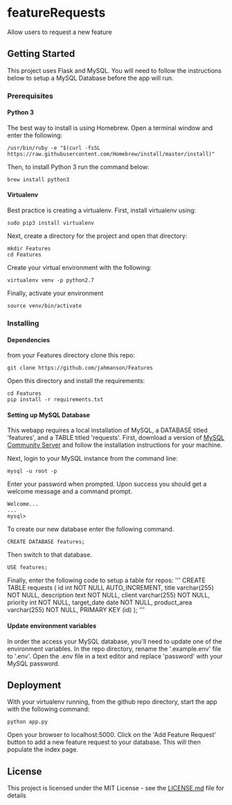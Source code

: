 # featureRequests
Allow users to request a new feature

## Getting Started

This project uses Flask and MySQL. You will need to follow the instructions below to setup a MySQL Database before the app will run.

### Prerequisites
#### Python 3

The best way to install is using Homebrew. Open a terminal window and enter the following:

```
/usr/bin/ruby -e "$(curl -fsSL https://raw.githubusercontent.com/Homebrew/install/master/install)"
```

Then, to install Python 3 run the command below:
```
brew install python3
```

#### Virtualenv

Best practice is creating a virtualenv. First, install virtualenv using:
```
sudo pip3 install virtualenv
```
Next, create a directory for the project and open that directory:

```
mkdir Features
cd Features
```
Create your virtual environment with the following:
```
virtualenv venv -p python2.7
```

Finally, activate your environment
```
source venv/bin/activate
```

### Installing

#### Dependencies
from your Features directory clone this repo:
```
git clone https://github.com/jahmanson/Features
```
Open this directory and install the requirements:
```
cd Features
pip install -r requirements.txt
```

#### Setting up MySQL Database
This webapp requires a local installation of MySQL, a DATABASE titled 'features', and a TABLE titled 'requests'. First, download a version of [MySQL Community Server](https://dev.mysql.com/downloads/mysql/) and follow the installation instructions for your machine.

Next, login to your MySQL instance from the command line:
```
mysql -u root -p
```
Enter your password when prompted. Upon success you should get a welcome message and a command prompt.
```
Welcome...
...
mysql>
```
To create our new database enter the following command.
```
CREATE DATABASE features;
```
Then switch to that database.
```
USE features;
```
Finally, enter the following code to setup a table for repos:
'''
CREATE TABLE requests (
  id int NOT NULL AUTO_INCREMENT,
  title varchar(255) NOT NULL,
  description text NOT NULL,
  client varchar(255) NOT NULL,
  priority int NOT NULL,
  target_date date NOT NULL,
  product_area varchar(255) NOT NULL,
  PRIMARY KEY (id)
);
'''

#### Update environment variables
In order the access your MySQL database, you'll need to update one of the environment variables. In the repo directory, rename the '.example.env' file to '.env'. Open the .env file in a text editor and replace 'password' with your MySQL password.

## Deployment

With your virtualenv running, from the github repo directory, start the app with the following command:
```
python app.py
```

Open your browser to localhost:5000. Click on the 'Add Feature Request' button to add a new feature request to your database. This will then populate the index page.


## License

This project is licensed under the MIT License - see the [LICENSE.md](LICENSE.md) file for details
